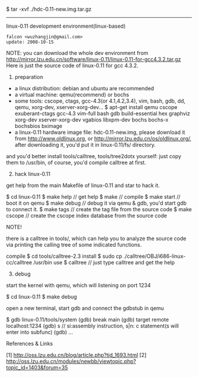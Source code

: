 $ tar -xvf ./hdc-0.11-new.img.tar.gz 


----------

linux-0.11 development environment(linux-based)
	
	falcon <wuzhangjin@gmail.com>
	update: 2008-10-15

NOTE: you can download the whole dev environment from 
      http://mirror.lzu.edu.cn/software/linux-0.11/linux-0.11-for-gcc4.3.2.tar.gz
      Here is just the source code of linux-0.11 for gcc 4.3.2. 

1. preparation

* a linux distribution: debian and ubuntu are recommended
* a virtual machine: qemu(recommend) or bochs 
* some tools: cscope, ctags, gcc-4.3(or 4.1,4.2,3.4), vim, bash, gdb, dd, qemu, xorg-dev, xserver-xorg-dev...
  $ apt-get install qemu cscope exuberant-ctags gcc-4.3 vim-full bash gdb build-essential hex graphviz xorg-dev xserver-xorg-dev vgabios libxpm-dev bochs bochs-x bochsbios bximage
* a linux-0.11 hardware image file: hdc-0.11-new.img, please download it from http://www.oldlinux.org, or http://mirror.lzu.edu.cn/os/oldlinux.org/, after downloading it, you'd put it in linux-0.11/fs/ directory.

and you'd better install tools/calltree, tools/tree2dotx yourself: just copy
them to /usr/bin, of course, you'd compile calltree at first.

2. hack linux-0.11

get help from the main Makefile of linux-0.11 and star to hack it.

$ cd linux-0.11
$ make help		// get help
$ make  		// compile
$ make start		// boot it on qemu
$ make debug		// debug it via qemu & gdb, you'd start gdb to connect it.
$ make tags		// create the tag file from the source code
$ make cscope		// create the cscope index database from the source code

NOTE!

there is a calltree in tools/, which can help you to analyze the source code
via printing the calling tree of some indicated functions.

compile
$ cd tools/calltree-2.3
install
$ sudo cp ./calltree/OBJ/i686-linux-cc/calltree /usr/bin
use
$ calltree 		// just type calltree and get the help

3. debug

start the kernel with qemu, which will listening on port 1234

$ cd linux-0.11
$ make debug		

open a new terminal, start gdb and connect the gdbstub in qemu

$ gdb linux-0.11/tools/system
(gdb) break main
(gdb) target remote localhost:1234
(gdb) s			// si:assembly instruction, s|n: c statement(s will enter into subfunc)
(gdb) ...

References & Links

[1] http://oss.lzu.edu.cn/blog/article.php?tid_1693.html
[2] http://oss.lzu.edu.cn/modules/newbb/viewtopic.php?topic_id=1403&forum=35  
